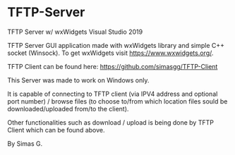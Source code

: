# TFTP-Server
TFTP Server w/ wxWidgets
Visual Studio 2019

TFTP Server GUI application made with wxWidgets library and simple C++ socket (Winsock). To get wxWidgets visit https://www.wxwidgets.org/. 

TFTP Client can be found here: https://github.com/simasgg/TFTP-Client

This Server was made to work on Windows only.

It is capable of connecting to TFTP client (via IPV4 address and optional port number) / 
browse files (to choose to/from which location files sould be downloaded/uploaded from/to the client).

Other functionalities such as download / upload is being done by TFTP Client which can be found above.

By Simas G.

